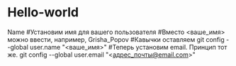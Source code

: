 # Hello-world
Name
﻿#Установим имя для вашего пользователя #Вместо <ваше_имя> можно ввести, например, Grisha_Popov #Кавычки оставляем git config --global user.name "<ваше_имя>" #Теперь установим email. Принцип тот же. git config --global user.email "<адрес_почты@email.com>"
